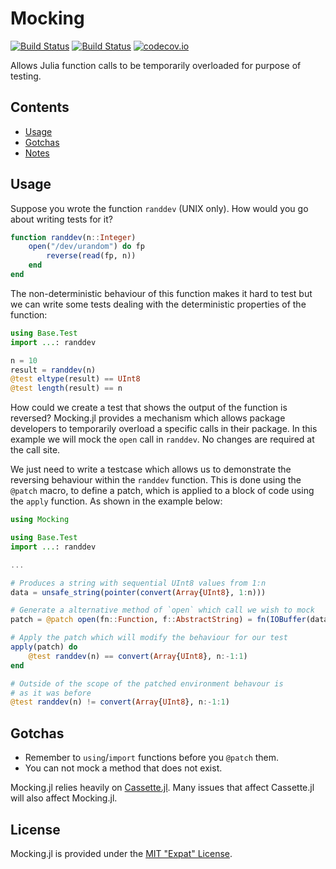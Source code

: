 Mocking
=======

[![Build Status](https://travis-ci.org/invenia/Mocking.jl.svg?branch=master)](https://travis-ci.org/invenia/Mocking.jl)
[![Build Status](https://ci.appveyor.com/api/projects/status/la041r86v6p5k24x?svg=true)](https://ci.appveyor.com/project/omus/mocking-jl)
[![codecov.io](http://codecov.io/github/invenia/Mocking.jl/coverage.svg?branch=master)](http://codecov.io/github/invenia/Mocking.jl?branch=master)

Allows Julia function calls to be temporarily overloaded for purpose of testing.

Contents
--------

- [Usage](#usage)
- [Gotchas](#gotchas)
- [Notes](#notes)

Usage
-----

Suppose you wrote the function `randdev` (UNIX only). How would you go about writing tests
for it?

```julia
function randdev(n::Integer)
    open("/dev/urandom") do fp
        reverse(read(fp, n))
    end
end
```

The non-deterministic behaviour of this function makes it hard to test but we can write some
tests dealing with the deterministic properties of the function:

```julia
using Base.Test
import ...: randdev

n = 10
result = randdev(n)
@test eltype(result) == UInt8
@test length(result) == n
```

How could we create a test that shows the output of the function is reversed?
 Mocking.jl provides a mechanism which allows package developers to temporarily overload a
specific calls in their package. In this example we will mock the `open` call
in `randdev`.
No changes are required at the call site.


We just need to write a testcase which allows
us to demonstrate the reversing behaviour within the `randdev` function.
This is done using the `@patch` macro, to define a patch,
which is applied to a block of code using the `apply` function.
As shown in the example below:

```julia
using Mocking

using Base.Test
import ...: randdev

...

# Produces a string with sequential UInt8 values from 1:n
data = unsafe_string(pointer(convert(Array{UInt8}, 1:n)))

# Generate a alternative method of `open` which call we wish to mock
patch = @patch open(fn::Function, f::AbstractString) = fn(IOBuffer(data))

# Apply the patch which will modify the behaviour for our test
apply(patch) do
    @test randdev(n) == convert(Array{UInt8}, n:-1:1)
end

# Outside of the scope of the patched environment behavour is
# as it was before
@test randdev(n) != convert(Array{UInt8}, n:-1:1)
```

Gotchas
-------

 - Remember to `using`/`import` functions before you `@patch` them.
 - You can not mock a method that does not exist.

Mocking.jl relies heavily on [Cassette.jl](https://github.com/jrevels/Cassette.jl).
Many issues that affect Cassette.jl will also affect Mocking.jl.


License
-------

Mocking.jl is provided under the [MIT "Expat" License](LICENSE.md).
